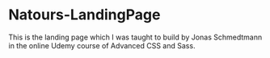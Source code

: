 # Natours-LandingPage

This is the landing page which I was taught to build by Jonas Schmedtmann in the online Udemy course of Advanced CSS and Sass.
